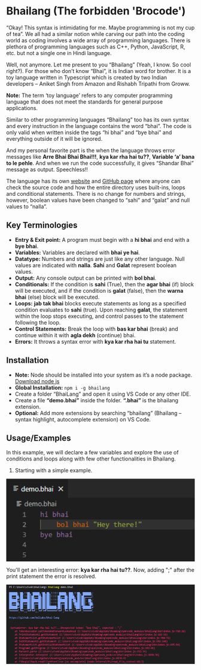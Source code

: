 
# Bhailang (The forbidden 'Brocode')


“Okay! This syntax is intimidating for me. Maybe programming is not my cup of tea”. We all had a similar notion while carving our path into the coding world as coding involves a wide array of programming languages. There is plethora of programming languages such as C++, Python, JavaScript, R, etc. but not a single one in Hindi language.

Well, not anymore. Let me present to you “Bhailang” (Yeah, I know. So cool right?). For those who don’t know “Bhai”, it is Indian word for brother. It is a toy language written in Typescript which is created by two Indian developers – Aniket Singh from Amazon and Rishabh Tripathi from Groww.

**Note:** The term ‘toy language’ refers to any computer programming language that does not meet the standards for general purpose applications.

Similar to other programming languages “Bhailang” too has its own syntax and every instruction in the language contains the word “bhai”. The code is only valid when written inside the tags “hi bhai” and “bye bhai” and everything outside of it will be ignored.

And my personal favorite part is the when the language throws error messages like **Arre Bhai Bhai Bhai!!!**, **kya kar rha hai tu??**, **Variable ‘a’ bana to le pehle**. And when we run the code successfully, it gives “Shandar Bhai” message as output. Speechless!! 

The language has its own [website](https://bhailang.js.org/) and [GitHub page](https://github.com/DulLabs/bhai-lang) where anyone can check the source code and how the entire directory uses built-ins, loops and conditional statements. There is no change for numbers and strings, however, boolean values have been changed to “sahi” and “galat” and null values to “nalla”.


## Key Terminologies

- **Entry & Exit point:** A program must begin with a **hi bhai** and end with a **bye bhai**. 
- **Variables:** Variables are declared with **bhai ye hai**.
- **Datatype:** Numbers and strings are just like any other language. Null values are indicated with **nalla**. **Sahi** and **Galat** represent boolean values.
- **Output:** Any console output can be printed with **bol bhai**.
- **Conditionals:** If the condition is **sahi** (True), then the **agar bhai** (if) block will be executed, and if the condition is **galat** (false), then the **warna bhai** (else)  block will be executed.
- **Loops:** **jab tak bhai** blocks execute statements as long as a specified condition evaluates to **sahi** (true). Upon reaching **galat**, the statement within the loop stops executing, and control passes to the statement following the loop.
- **Control Statements:** Break the loop with **bas kar bhai** (break) and continue within it with **agla dekh** (continue) bhai.
- **Errors:** It throws a syntax error with **kya kar rha hai tu** statement.


## Installation

-	**Note:** Node should be installed into your system as it’s a node package. [Download node js](https://nodejs.org/en/)
-	**Global Installation:** ```npm i -g bhailang```
-	Create a folder “BhaiLang” and open it using VS Code or any other IDE.
-	Create a file **“demo.bhai”** inside the folder. **“.bhai”** is the bhailang extension. 
-	**Optional:** Add more extensions by searching “bhailang” (Bhailang – syntax highlight, autocomplete extension) on VS Code.


## Usage/Examples

In this example, we will declare a few variables and explore the use of conditions and loops along with few other functionalities in Bhailang. 

1. Starting with a simple example. 
<!-- <img alt="1" width="30px" src="./img/python.png" hspace="8"/> -->
<img align="center"  alt="1" width="600px" src="./screenshots/1.png" />

You'll get an interesting error: **kya kar rha hai tu??**. Now, adding ";" after the print statement the error is resolved.

<img alt="2" width="600px" src="./screenshots/2.png" />





